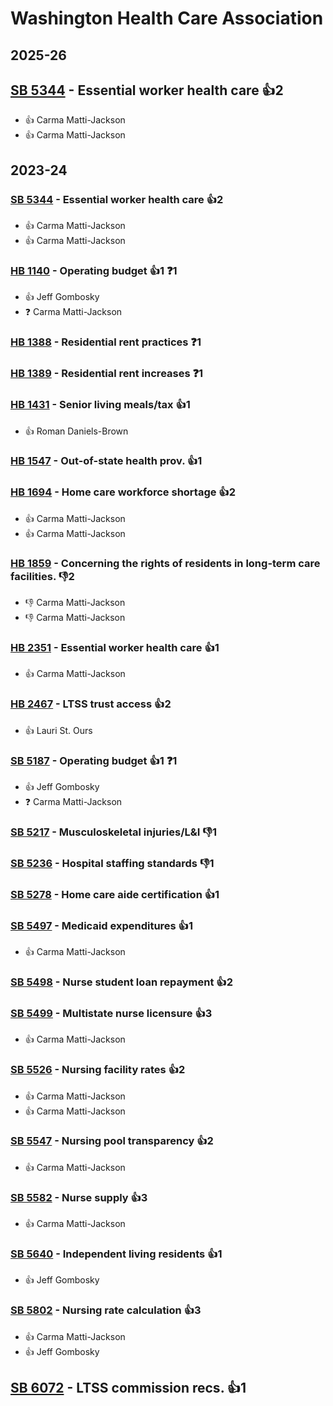 # Washington Health Care Association
## 2025-26

## [SB 5344](/bill/2025-26/sb/5344/) - Essential worker health care 👍2  
* 👍 Carma Matti-Jackson
* 👍 Carma Matti-Jackson

## 2023-24

### [SB 5344](/bill/2023-24/sb/5344/) - Essential worker health care 👍2  
* 👍 Carma Matti-Jackson
* 👍 Carma Matti-Jackson

### [HB 1140](/bill/2023-24/hb/1140/) - Operating budget 👍1  ❓1
* 👍 Jeff Gombosky
* ❓ Carma Matti-Jackson

### [HB 1388](/bill/2023-24/hb/1388/) - Residential rent practices   ❓1

### [HB 1389](/bill/2023-24/hb/1389/) - Residential rent increases   ❓1

### [HB 1431](/bill/2023-24/hb/1431/) - Senior living meals/tax 👍1  
* 👍 Roman Daniels-Brown

### [HB 1547](/bill/2023-24/hb/1547/) - Out-of-state health prov. 👍1  

### [HB 1694](/bill/2023-24/hb/1694/) - Home care workforce shortage 👍2  
* 👍 Carma Matti-Jackson
* 👍 Carma Matti-Jackson

### [HB 1859](/bill/2023-24/hb/1859/) - Concerning the rights of residents in long-term care facilities.  👎2 
* 👎 Carma Matti-Jackson
* 👎 Carma Matti-Jackson

### [HB 2351](/bill/2023-24/hb/2351/) - Essential worker health care 👍1  
* 👍 Carma Matti-Jackson

### [HB 2467](/bill/2023-24/hb/2467/) - LTSS trust access 👍2  
* 👍 Lauri St. Ours

### [SB 5187](/bill/2023-24/sb/5187/) - Operating budget 👍1  ❓1
* 👍 Jeff Gombosky
* ❓ Carma Matti-Jackson

### [SB 5217](/bill/2023-24/sb/5217/) - Musculoskeletal injuries/L&I  👎1 

### [SB 5236](/bill/2023-24/sb/5236/) - Hospital staffing standards  👎1 

### [SB 5278](/bill/2023-24/sb/5278/) - Home care aide certification 👍1  

### [SB 5497](/bill/2023-24/sb/5497/) - Medicaid expenditures 👍1  
* 👍 Carma Matti-Jackson

### [SB 5498](/bill/2023-24/sb/5498/) - Nurse student loan repayment 👍2  

### [SB 5499](/bill/2023-24/sb/5499/) - Multistate nurse licensure 👍3  
* 👍 Carma Matti-Jackson

### [SB 5526](/bill/2023-24/sb/5526/) - Nursing facility rates 👍2  
* 👍 Carma Matti-Jackson
* 👍 Carma Matti-Jackson

### [SB 5547](/bill/2023-24/sb/5547/) - Nursing pool transparency 👍2  
* 👍 Carma Matti-Jackson

### [SB 5582](/bill/2023-24/sb/5582/) - Nurse supply 👍3  
* 👍 Carma Matti-Jackson

### [SB 5640](/bill/2023-24/sb/5640/) - Independent living residents 👍1  
* 👍 Jeff Gombosky

### [SB 5802](/bill/2023-24/sb/5802/) - Nursing rate calculation 👍3  
* 👍 Carma Matti-Jackson
* 👍 Jeff Gombosky

## [SB 6072](/bill/2023-24/sb/6072/) - LTSS commission recs. 👍1  
